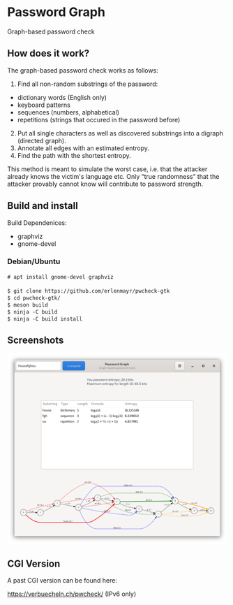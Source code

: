 # Password Graph

Graph-based password check

## How does it work?

The graph-based password check works as follows:
1. Find all non-random substrings of the password:
  - dictionary words (English only)
  - keyboard patterns
  - sequences (numbers, alphabetical)
  - repetitions (strings that occured in the password before)
2. Put all single characters as well as discovered substrings into a digraph (directed graph).
3. Annotate all edges with an estimated entropy.
3. Find the path with the shortest entropy.

This method is meant to simulate the worst case, i.e. that the attacker already knows the victim's language etc. Only “true randomness” that the attacker provably cannot know will contribute to password strength.

## Build and install

Build Dependenices:
- graphviz
- gnome-devel

### Debian/Ubuntu
~~~~
# apt install gnome-devel graphviz

$ git clone https://github.com/erlenmayr/pwcheck-gtk
$ cd pwcheck-gtk/
$ meson build
$ ninja -C build
$ ninja -C build install
~~~~

## Screenshots

![Screenshot](web/screenshot_2020-06-14.png "Screenshot")

## CGI Version

A past CGI version can be found here:

https://verbuecheln.ch/pwcheck/ (IPv6 only)

